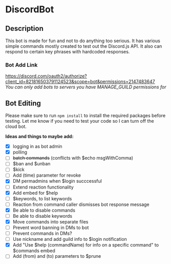 # DiscordBot

## Description
This bot is made for fun and not to do anything too serious. It has various simple commands mostly created to test out the Discord.js API. It also can respond to certain key phrases with hardcoded responses. 

### Bot Add Link
https://discord.com/oauth2/authorize?client_id=821816503791124523&scope=bot&permissions=2147483647  
_You can only add bots to servers you have MANAGE_GUILD permissions for_

## Bot Editing
Please make sure to run `npm install` to install the required packages before testing. Let me know if you need to test your code so I can turn off the cloud bot.


**Ideas and things to maybe add:**

[comment]: # (the format - [ ] denotes a tickbox for markdown in github. This may not show up properly in the VScode markdown preview)

 - [x] logging in as bot admin
 - [x] polling
 - [ ] ~~batch commands~~ (conflicts with $echo msgWithComma)
 - [ ] $ban and $unban
 - [ ] $kick
 - [ ] Add (time) parameter for revoke
 - [x] DM permadmins when $login succcessful
 - [ ] Extend reaction functionality
 - [x] Add embed for $help
 - [ ] $keywords, to list keywords
 - [ ] Reaction from command caller dismisses bot response message
 - [x] Be able to disable commands
 - [ ] Be able to disable keywords
 - [x] Move commands into separate files
 - [ ] Prevent word banning in DMs to bot
 - [ ] Prevent commands in DMs?
 - [ ] Use nickname and add guild info to $login notification
 - [x] Add "Use $help (commandName) for info on a specific command" to $commands embed
 - [ ] Add (from) and (to) parameters to $prune
